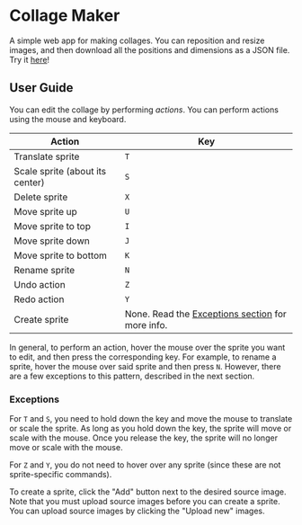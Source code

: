 # Collage Maker

A simple web app for making collages. You can reposition and resize images, and then download all the positions and dimensions as a JSON file. Try it [here](https://kylejlin.github.io/collage_maker)!

## User Guide

You can edit the collage by performing _actions_.
You can perform actions using the mouse and keyboard.

| **Action**                      | **Key**                                                         |
| ------------------------------- | --------------------------------------------------------------- |
| Translate sprite                | `T`                                                             |
| Scale sprite (about its center) | `S`                                                             |
| Delete sprite                   | `X`                                                             |
| Move sprite up                  | `U`                                                             |
| Move sprite to top              | `I`                                                             |
| Move sprite down                | `J`                                                             |
| Move sprite to bottom           | `K`                                                             |
| Rename sprite                   | `N`                                                             |
| Undo action                     | `Z`                                                             |
| Redo action                     | `Y`                                                             |
| Create sprite                   | None. Read the [Exceptions section](#exceptions) for more info. |

In general, to perform an action, hover the mouse over the sprite you want to edit, and then press the corresponding key.
For example, to rename a sprite, hover the mouse over said sprite and then press `N`.
However, there are a few exceptions to this pattern, described in the next section.

### Exceptions

For `T` and `S`, you need to hold down the key and move the mouse to translate or scale the sprite.
As long as you hold down the key, the sprite will move or scale with the mouse.
Once you release the key, the sprite will no longer move or scale with the mouse.

For `Z` and `Y`, you do not need to hover over any sprite (since these are not sprite-specific commands).

To create a sprite, click the "Add" button next to the desired source image. Note that you must upload source images before you can create a sprite. You can upload source images by clicking the "Upload new" images.
